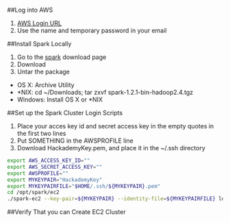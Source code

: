 
##Log into AWS
1. [AWS Login URL](https://chardhack.signin.aws.amazon.com/console)
2. Use the name and temporary password in your email

##Install Spark Locally

1. Go to the [spark](http://www.apache.org/dyn/closer.cgi/spark/spark-1.2.1/spark-1.2.1-bin-hadoop2.4.tgz) download page
2. Download
3. Untar the package
  * OS X: Archive Utility
  * *NIX: cd ~/Downloads; tar zxvf spark-1.2.1-bin-hadoop2.4.tgz
  * Windows: Install OS X or *NIX

##Set up the Spark Cluster Login Scripts

1. Place your acces key id and secret access key in the empty quotes in the first two lines
2. Put SOMETHING in the AWSPROFILE line
3. Download HackademyKey.pem, and place it in the ~/.ssh directory

```bash
export AWS_ACCESS_KEY_ID=""
export AWS_SECRET_ACCESS_KEY=""
export AWSPROFILE=""
export MYKEYPAIR="HackademyKey"
export MYKEYPAIRFILE="$HOME/.ssh/${MYKEYPAIR}.pem"
cd /opt/spark/ec2
./spark-ec2 --key-pair=${MYKEYPAIR} --identity-file=${MYKEYPAIRFILE} login hackademy
```

##Verify That you can Create EC2 Cluster
